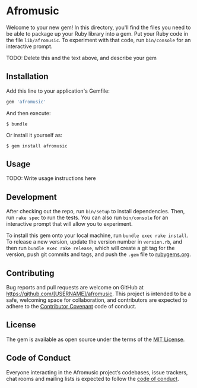 # Afromusic

Welcome to your new gem! In this directory, you'll find the files you need to be able to package up your Ruby library into a gem. Put your Ruby code in the file `lib/afromusic`. To experiment with that code, run `bin/console` for an interactive prompt.

TODO: Delete this and the text above, and describe your gem

## Installation

Add this line to your application's Gemfile:

```ruby
gem 'afromusic'
```

And then execute:

    $ bundle

Or install it yourself as:

    $ gem install afromusic

## Usage

TODO: Write usage instructions here

## Development

After checking out the repo, run `bin/setup` to install dependencies. Then, run `rake spec` to run the tests. You can also run `bin/console` for an interactive prompt that will allow you to experiment.

To install this gem onto your local machine, run `bundle exec rake install`. To release a new version, update the version number in `version.rb`, and then run `bundle exec rake release`, which will create a git tag for the version, push git commits and tags, and push the `.gem` file to [rubygems.org](https://rubygems.org).

## Contributing

Bug reports and pull requests are welcome on GitHub at https://github.com/[USERNAME]/afromusic. This project is intended to be a safe, welcoming space for collaboration, and contributors are expected to adhere to the [Contributor Covenant](http://contributor-covenant.org) code of conduct.

## License

The gem is available as open source under the terms of the [MIT License](https://opensource.org/licenses/MIT).

## Code of Conduct

Everyone interacting in the Afromusic project’s codebases, issue trackers, chat rooms and mailing lists is expected to follow the [code of conduct](https://github.com/[USERNAME]/afromusic/blob/master/CODE_OF_CONDUCT.md).
